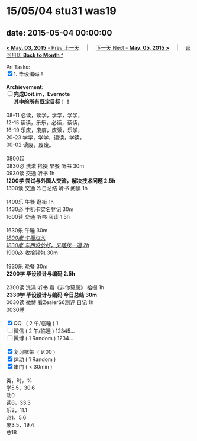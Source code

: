 # 15/05/04 stu31 was19

date: 2015-05-04 00:00:00
---
[**< May. 03, 2015** - Prev 上一天](/lifelogs/2015/05/d03.html) &nbsp; &nbsp; | &nbsp; &nbsp; [下一天 Next - **May. 05, 2015 >**](/lifelogs/2015/05/d05.html) &nbsp; &nbsp; |  &nbsp; &nbsp; [返回月历 **Back to Month ^**](/lifelogs/2015/05/index.html)
<br/><div>Pri Tasks:<br clear="none"/><input type="checkbox" checked="true" />1. 毕设编码！</div><div><br clear="none"/></div><div><strong>Archievement:</strong></div><div><strong><input type="checkbox" />完成Doit.im、</strong><strong>Evernote</strong></div><div><strong>      其中的</strong><strong>所有</strong><strong>既定目标！！</strong></div><div><div><br clear="none"/></div>08-11 必读，读学，学学，学学，<br clear="none"/>12-15 读读，乐乐，必读，读读，<br clear="none"/>16-19 乐废，废废，废读，乐学，<br clear="none"/>20-23 学学，学学，读读，学读，</div><div>00-02 读废，废废。<br/><div><br clear="none"/></div>0800起<br clear="none"/>0830必 洗漱 拾掇 早餐 听书 30m</div><div>0930读 交通 听书 1h</div><div><strong>1200学 尝试与外国人交流，解决技术问题 2.5h</strong><div>1300读 交通 昨日总结 听书 阅读 1h</div><div><br clear="none"/></div><div>1400乐 午餐 逛街 1h</div><div>1430必 手机卡实名登记 30m</div><div>1600读 交通 听书 阅读 1.5h</div><div><br clear="none"/></div><div>1630乐 午睡 30m</div><div><em><span style="text-decoration: underline;">1800废 午睡过头</span></em></div></div><div><div><em><span style="text-decoration: underline;">1830废 东西没放好，又瞎找一通 2h</span></em></div><div>1900必 收拾背包 30m</div><div><br clear="none"/></div>1930乐 晚餐 30m<br clear="none"/><strong>2200学 </strong><strong>毕设设计与编码 </strong><strong>2.5h</strong></div><div><div><br clear="none"/></div>2300读 洗澡 听书 看《非你莫属》 拾掇 1h<br clear="none"/><strong>2330学 </strong><strong>毕设设计与编码</strong><strong> 今日总结 30m</strong></div><div>0030读 微博 看ZealerS6测评 日记 1h</div><div>0030睡</div><div><br clear="none"/></div><div><input type="checkbox" checked="true" />QQ   ( 2 午/临睡 ) 1<br clear="none"/><input type="checkbox" />微信 ( 2 午/临睡 ) 12345…</div><div><input type="checkbox" />微博 ( 1 Random ) 1234…</div><div><br clear="none"/></div><div><input type="checkbox" checked="true" />复习框架  ( 9:00 ) <br clear="none"/></div><div><input type="checkbox" checked="true" />运动 ( 1 Random ) </div><div><input type="checkbox" checked="true" />串门 ( < 30min ) </div><div><div><br clear="none"/></div>类，时，%<br clear="none"/>学5.5，30.6<br clear="none"/>动0<br clear="none"/>读6，33.3<br clear="none"/>乐2，11.1<br clear="none"/>必1，5.6<br clear="none"/>废3.5，19.4<br clear="none"/>总18</div>

